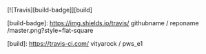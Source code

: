 [![Travis][build-badge]][build]

[build-badge]: https://img.shields.io/travis/ githubname / reponame /master.png?style=flat-square

[build]: https://travis-ci.com/ vityarock / pws_e1

